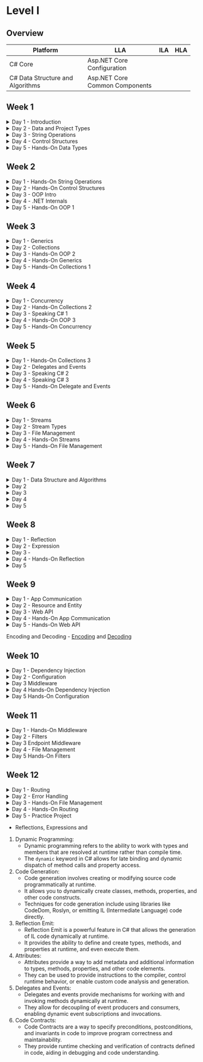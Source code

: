 # Level I

## Overview

<table><thead><tr><th width="190.33333333333331">Platform</th><th width="173">LLA</th><th>ILA</th><th>HLA</th></tr></thead><tbody><tr><td>C# Core</td><td>Asp.NET Core Configuration</td><td></td><td></td></tr><tr><td>C# Data Structure and Algorithms</td><td>Asp.NET Core Common Components</td><td></td><td></td></tr></tbody></table>



## Week 1&#x20;

<details>

<summary>Day 1 - Introduction</summary>

Presentation [**link**](https://www.canva.com/design/DAFmo61--EM/h-Q-YH8SzLOBJWD60wHLOw/edit?utm\_content=DAFmo61--EM\&utm\_campaign=designshare\&utm\_medium=link2\&utm\_source=sharebutton)

* Intro to .NET Platform - [Intro](http://127.0.0.1:5000/s/FJcmrqDwKjqKEVudQzXM/ "mention")
* Solutions by .NET - [Solutions by .NET](http://127.0.0.1:5000/s/FJcmrqDwKjqKEVudQzXM/solutions-by-.net "mention")
* Environment Setup - [SDK](http://127.0.0.1:5000/s/L9ELpa76zRfOR7Cndiki/ "mention") and [IDE](http://127.0.0.1:5000/s/L9ELpa76zRfOR7Cndiki/ide "mention")
* Creating simple console app - [Creating Simple Console App](http://127.0.0.1:5000/s/lYB0jf1P1bcsX5w3QerY/console-project/creating-simple-console-app "mention")
* Solution, Project, Namespace -&#x20;
* Built files -&#x20;
* Environment Setup 2 - [Version Control](http://127.0.0.1:5000/s/L9ELpa76zRfOR7Cndiki/version-control "mention") and [Git Setup](http://127.0.0.1:5000/s/L9ELpa76zRfOR7Cndiki/version-control/git-setup "mention")
* Searching and Learning Resources - [Searching Resources](http://127.0.0.1:5000/s/wpbnYiHefP0V0pfjLpxt/ "mention") and [Learning Resources](http://127.0.0.1:5000/s/wpbnYiHefP0V0pfjLpxt/learning-resources "mention")
* Recap and Q\&A

</details>

<details>

<summary>Day 2 - Data and Project Types</summary>

* Review
* Version Control Basics - [Git Basics](http://127.0.0.1:5000/s/L9ELpa76zRfOR7Cndiki/version-control/git-basics "mention")
* Definition and Instantiation - [Definition and Instantiation](http://127.0.0.1:5000/s/EQ6EmSeScPe6ab3ndFH0/variables/definition-and-instantiation "mention")
* Console Input and Output - [Broken link](broken-reference "mention")
* Read and Write operation - [Read from and Write to variables](http://127.0.0.1:5000/s/EQ6EmSeScPe6ab3ndFH0/variables/read-from-and-write-to-variables "mention")
* Definition and Initialization
* Digit Separator, Literal Values and Default Values
* Explicit and Implicit Typing
* Primitive and Complex Types
* Value and Reference Types
* Static and Dynamic Types
* Built-In and Custom Types
* Arrays
* Hierarchy between types and System.Object
* Recap and Q\&A



Practice&#x20;

*

</details>

<details>

<summary>Day 3 - String Operations</summary>

* Review
* Concatenation
* Escape Characters and Verbatim String
* Interpolation and Formatting
* Length, Indexing and Substring
* Splitting and Joining&#x20;
* Cases, Case Conversion
* Comparison and Equality
* Searching
* Replacing
* Trim and Padding
* Recap and Q\&A



1. Task: Write a program that reads a paragraph of text from a file. Perform the following operations:
   * Split the paragraph into individual sentences.
   * Convert all the sentences to lowercase.
   * Search for a specific word entered by the user in the sentences and display the count of its occurrences.
   * Replace all occurrences of the word with another word provided by the user.
   * Trim any leading or trailing whitespace from each sentence.
   * Join the modified sentences back together with a space as the delimiter.
   * Display the final modified paragraph.
2. Task: Implement a program that reads a list of email addresses from a file. Perform the following operations:
   * Split each email address into the local part and the domain part.
   * Convert the local part to lowercase and the domain part to uppercase.
   * Compare two email addresses to check for equality and display a message indicating whether they are the same or different.
   * Search for a specific domain entered by the user and display all the email addresses that belong to that domain.
   * Replace the domain part of each email address with a new domain provided by the user.
   * Trim any whitespace characters from each email address.
   * Join the modified email addresses back together with a comma as the delimiter.
   * Display the final modified list of email addresses.
3. Task: Create a program that prompts the user to enter a sentence. Perform the following operations:
   * Convert the sentence to title case, capitalizing the first letter of each word and converting the rest to lowercase.
   * Split the sentence into individual words.
   * Search for a specific word entered by the user and display the positions of its occurrences.
   * Replace all occurrences of the word with another word provided by the user.
   * Trim any leading or trailing whitespace from each word.
   * Join the modified words back together with a hyphen as the delimiter.
   * Display the final modified sentence.

</details>

<details>

<summary>Day 4 - Control Structures</summary>

* Review
* Flow Control Intro
* Branching and Looping
* Branching with If, If-Else, Else-If, Nested if
* Branching with Switch statement and Switch expression
* Flow control with continue and break
* Loops with Do-While, While, For, For Each
* Pattern matching - Declaration and Type, Logical, Relational - [Pattern Matching](http://127.0.0.1:5000/s/hgPiaeie9sbL3ybCyr9z/ "mention"), [Logical Pattern](http://127.0.0.1:5000/s/hgPiaeie9sbL3ybCyr9z/logical-pattern "mention"), [Relational Pattern](http://127.0.0.1:5000/s/hgPiaeie9sbL3ybCyr9z/relational-pattern "mention")&#x20;

<!---->

* Recap and Q\&A

</details>

<details>

<summary>Day 5 - Hands-On Data Types</summary>

* Review
* Arithmetic, Assignment, Comparison, Logical, Bitwise Operators and Operands
* Operator Precedence
* Arrays Operations - accessing, modifying, length, iterating, sorting, searching, copying, equality, empty check, element frequency, resizing, unique elements, range operations
* Constants and Variables -
* Date types ( `DateTime` ,`DateOnly` , `TimeOnly`, `DateTimeOffset` , `TimeSpan`) - [Date Types](http://127.0.0.1:5000/s/EQ6EmSeScPe6ab3ndFH0/ "mention")
* Unique Id type - Guid -  [Unique Value Types](http://127.0.0.1:5000/s/EQ6EmSeScPe6ab3ndFH0/unique-value-types "mention")
* Variable scope -&#x20;
* Casting, Conversion and Parsing
* Widening, Narrowing
* Implicit and Explicit casting
* Boxing and Unboxing
* Tuples and Pattern matching with Tuples - [Pattern matching with Tuples](http://127.0.0.1:5000/s/hgPiaeie9sbL3ybCyr9z/pattern-matching-with-tuples "mention")
* Array and Collections intro
* Big numerics type - BigInteger -&#x20;
* Recap and Q\&A

</details>

## Week 2

<details>

<summary>Day 1 - Hands-On String Operations</summary>

* Review&#x20;
* String, String Builder and String Pool - [String Operations](http://127.0.0.1:5000/o/cncGNMEslMUW34fhoxqJ/s/ZFnZjqsJBXHTIW5PxhwM/ "mention")
* Regular Expression - [String Operations](http://127.0.0.1:5000/o/cncGNMEslMUW34fhoxqJ/s/ZFnZjqsJBXHTIW5PxhwM/ "mention")
* String Encoding and Decoding -&#x20;
* Date Formatting for String -&#x20;
* Recap and Q\&A

</details>

<details>

<summary>Day 2 - Hands-On Control Structures</summary>

* Review
* Nested Control Structures and How to fix -&#x20;
* Exceptions and Catching Exceptions -&#x20;
* Recap and Q\&A

</details>

<details>

<summary>Day 3 - OOP Intro</summary>

* Review
* Custom types - Class and Interface
* Class and Object -&#x20;
* Class and System.Object Relationship -
* Class Roles - Service and Model&#x20;
* Overriding System.Object behavior -&#x20;
* Inheritance in brief
* Encapsulation in brief
* Abstraction in brief
* Polymorphism in brief
* Interface and Abstract Class
* Recap and Q\&A

</details>

<details>

<summary>Day 4 - .NET Internals</summary>

* Review&#x20;
* CTS, CLS, CLR, IL
* .NET Framework, .NET Core and .NET Standard
* .NET SDK and .NET Runtime
* Assembly and DLL
* Compiling, Decompiling, JIT
* Debugging&#x20;
* Recap and Q\&A

</details>

<details>

<summary>Day 5 - Hands-On OOP 1</summary>

* Review
* Class Data Members - Field, Property, Getter and Setter
* Class Behavior Members - Constructor, Finalizer, Methods
* Advanced Methods - Parameters ( Named, Optional ), Signature and Return value
* Inheritance and Model Relationship -&#x20;
* Base and Child vocabulary -&#x20;
* Inheritance Types -&#x20;
* Encapsulation - Access Modifiers
* Encapsulation Types -&#x20;
* Recap and Q\&A

</details>

## Week 3

<details>

<summary>Day 1 - Generics</summary>



* Review

<!---->

* Generic Classes and Interfaces

<!---->

* Generic Methods

<!---->

* Constraints

<!---->

* Benefits and Best Practices&#x20;

<!---->

* Recap and Q\&A

</details>

<details>

<summary>Day 2 - Collections</summary>



* Review

<!---->

* Briefly about Resources

<!---->

* Collections
* Built-In Collection - [Broken link](broken-reference "mention")

<!---->

* Collection Initialization

<!---->

* Generic Collections
* Collections -&#x20;

<!---->

* Collection Intefaces and Relationship

<!---->

* Recap and Q\&A

</details>

<details>

<summary>Day 3 - Hands-On OOP 2</summary>



* Review
* Conversion - is and as
* Pattern Matching - Declaration and Type, Property Pattern -  [Property Pattern](http://127.0.0.1:5000/s/hgPiaeie9sbL3ybCyr9z/property-pattern "mention")

<!---->

* Constant, Write Only, Read Only and Init Only

<!---->

* Abstraction&#x20;

<!---->

* Abstract Classes

<!---->

* Abstract Class via Interface

<!---->

* Polymorphism
*

<!---->

* Overloading and Overriding in Polymorphism
* Shadowing and Operator Overloading

<!---->

* Class types  - static, sealed, abstract, partial

<!---->

* Constructor types -&#x20;

<!---->

* Best Principles of OOP -&#x20;

<!---->

* Q\&A

</details>

<details>

<summary>Day 4 - Hands-On Generics</summary>



* Review
* `any` constraint

<!---->

* Invariance and Covariance

<!---->

* Recap and Q\&A

</details>

<details>

<summary>Day 5 - Hands-On Collections 1</summary>

* Review
* Adding operations
* Ensuring operations
* Finding one element
* Index based access
* Clearing operations
* Conversion
* Recap and Q\&A

</details>

## Week 4

<details>

<summary>Day 1 - Concurrency</summary>

* Review

<!---->

* Recap and Q\&A

</details>

<details>

<summary>Day 2 - Hands-On Collections 2</summary>



* Review

<!---->

* Filtering

<!---->

* Pagination

<!---->

* Sorting

<!---->

* Distinct

<!---->

* Iterating and Enumeration

<!---->

* Recap and Q\&A

</details>

<details>

<summary>Day 3 - Speaking C# 1</summary>

* Review
* Statements and Comments
* Block and Scope
* C# vocabulary
* Global namespaces
* Code Syntax
* Verbs and Nouns
* Recap and Q\&A

</details>

<details>

<summary>Day 4 - Hands-On OOP 3</summary>

* Review
* Pattern Matching with objects
* Overriding Priority for `new` and `virtual` methods -&#x20;
* Casting&#x20;
* Defining indexers
* Boxing and Unboxing
* Copy vs Clone
* Deep Copy and Shallow Copy
* Record, Struct and Enum
* Tuple, ValueTuple and Yield
* Reference Type inside a Value Type
* Extension Methods
* Recap and Q\&A

</details>

<details>

<summary>Day 5 - Hands-On Concurrency</summary>

* Review
* Synchronization between Threads
* Dead-Lock and Starvation
* Recap and Q\&A

</details>

## Week 5

<details>

<summary>Day 1 - Hands-On Collections 3</summary>

* Review
* Aggregation
* Index-based access
* Grouping
* Projection and Conversion
* Combining and Joining
* Conversion and Materialization
* Recap and Q\&A

</details>

<details>

<summary>Day 2 - Delegates and Events</summary>

* Review
* Recap and Q\&A

</details>

<details>

<summary>Day 3 - Speaking C# 2</summary>

* Review
* Documentation
* Comments
* Convention and Standards
* Recap and Q\&A

</details>

<details>

<summary>Day 4 - Speaking C# 3</summary>

* Review
* Refactoring
* Principle and Pattern intro
* Recap and Q\&A

</details>

<details>

<summary>Day 5 - Hands-On Delegate and Events</summary>

* Review
* Built-In delegates - Func\<T>, Action\<T>, Predicate\<T>&#x20;
* Lambda expression and Anonymous Method
* Recap and Q\&A

</details>

## Week 6

<details>

<summary>Day 1 - Streams</summary>

* Review
* Streams
* Input and Output Streams
* Built-in Streams -&#x20;
* Reading from Streams
* Writing to Streams
*
* Recap and Q\&A

</details>

<details>

<summary>Day 2 - Stream Types</summary>

* Review
*
* Text Streams ( `TextWriter` and `TextReader` ) -
* Stream ( StreamWriter and StreamReader )
* Binary Streams -&#x20;
* String Streams -&#x20;
* &#x20;
*
* Recap and Q\&A

</details>

<details>

<summary>Day 3 - File Management</summary>

* Review
* Input and Output operations ( I/O ) -&#x20;
* File information - FileInfo
* Directory Information - DirectoryInfo
*
* Recap and Q\&A

</details>

<details>

<summary>Day 4 - Hands-On Streams</summary>

* Review
* Stream Decorators
* Efficient and Secure usage of Streams
* Error Handling and Resource Management

<!---->

* Serialization into and from a Stream
*
* Recap and Q\&A

</details>

<details>

<summary>Day 5 - Hands-On File Management</summary>

* Review
* Copy and Move&#x20;
* Deleting Files
* Moving and Deleting files
*
* Recap and Q\&A

</details>

## Week 7&#x20;

<details>

<summary>Day 1 - Data Structure and Algorithms</summary>

* Review
* Queue - PriorityQueue
*
* Recap and Q\&A

</details>

<details>

<summary>Day 2</summary>

* Review
* Recap and Q\&A

</details>

<details>

<summary>Day 3</summary>

* Review
* Recap and Q\&A

</details>

<details>

<summary>Day 4</summary>

* Review
* Recap and Q\&A

</details>

<details>

<summary>Day 5</summary>

* Review
* Recap and Q\&A

</details>

## Week 8&#x20;

<details>

<summary>Day 1 - Reflection</summary>

* Review
* Recap and Q\&A

</details>

<details>

<summary>Day 2 - Expression</summary>

* Review
* Recap and Q\&A

</details>

<details>

<summary>Day 3 - </summary>

* Review
* Recap and Q\&A

</details>

<details>

<summary>Day 4 - Hands-On Reflection</summary>

* Review
* Custom attributes
* Recap and Q\&A

</details>

<details>

<summary>Day 5</summary>

* Review
*
*
*
*
* Recap and Q\&A

</details>

## Week 9

<details>

<summary>Day 1 - App Communication</summary>

* Review
* App Communication
* Communication Protocols
* Frontend-Backend or Client-Server
* Request and Response
* API endpoints and Routes
* WebClient and HttpClient
* Recap and Q\&A

</details>

<details>

<summary>Day 2 - Resource and Entity</summary>

* Review
* Resource and Entity
* URI and URL
* Designing Resource URL -&#x20;
* REST conventions
* Resource representation
*
* Entity Relationship
* Recap and Q\&A

</details>

<details>

<summary>Day 3 - Web API</summary>

* Review
* Web API
* Creating new Asp.NET Core Project
* Asp.NET Core Intro
* Creating Models in Web API
* HTTP Protocol and HTTPS
* HTTP methods
* Controllers and Endpoints
* Request and Response formats
* HTTP Request and Response breakdown
* Recap and Q\&A

</details>

<details>

<summary>Day 4 - Hands-On App Communication</summary>

* Review
* REST conventions
* Recap and Q\&A

</details>

<details>

<summary>Day 5 - Hands-On Web API</summary>

* Review
* Creating Controllers with REST convention
*
* CRUD Operations
* Model Validation
* Pagination -&#x20;
* Filtering -&#x20;
* Recap and Q\&A

</details>



Encoding and Decoding -  [Encoding](http://127.0.0.1:5000/s/pAIkBYdoE7jJ3IQpTNmO/encoding "mention") and [Decoding](http://127.0.0.1:5000/s/pAIkBYdoE7jJ3IQpTNmO/encoding/decoding "mention")

## Week 10

<details>

<summary>Day 1 - Dependency Injection</summary>

* Review
* Dependency Injection
* Built-In Dependency Injection
* Registration Methods &#x20;
* Service Lifetimes
*

<!---->

* Recap and Q\&A

#### Practice



</details>

<details>

<summary>Day 2 - Configuration</summary>

* Review
* Environment
* Configuration
* Configuration Providers
* Configuration Overriding
* Environment Specific Configuration
* Configuration Binding
* Options Pattern
* User Secrets

<!---->

* Recap and Q\&A
*



#### Practice

</details>

<details>

<summary>Day 3 Middleware</summary>

* Review
*
* Request Pipeline
* Middleware
* Middleware Order
* Built-in Middleware
* Recap and Q\&A

</details>

<details>

<summary>Day 4 Hands-On Dependency Injection</summary>

* Review
* Injection of services inside other services
* Service lifecycle best practices
* Injection of services in DI registration
* Injection of services in Middleware
* Recap and Q\&A

</details>

<details>

<summary>Day 5 Hands-On Configuration</summary>

* Review

<!---->

* Configuration with primitive types
* Configuration with collection types
*
* Recap and Q\&A

</details>



## Week 11

<details>

<summary>Day 1 - Hands-On Middleware</summary>

* Review
* Creating Custom Middleware
* Middleware Best Practices

<!---->

* Recap and Q\&A

#### Practice



</details>

<details>

<summary>Day 2 - Filters</summary>

* Review
*

<!---->

* Recap and Q\&A

#### Practice



</details>

<details>

<summary>Day 3 Endpoint Middleware</summary>

* Review

<!---->

* Recap and Q\&A

#### Practice



</details>

<details>

<summary>Day 4 - File Management</summary>

* Review

<!---->

* Recap and Q\&A

#### Practice



</details>

<details>

<summary>Day 5 Hands-On Filters</summary>

* Review

<!---->

* Recap and Q\&A

#### Practice



</details>

## Week 12

<details>

<summary>Day 1 - Routing</summary>

* Review

<!---->

* Recap and Q\&A

#### Practice



</details>

<details>

<summary>Day 2 - Error Handling</summary>

* Review

<!---->

* Recap and Q\&A

#### Practice



</details>

<details>

<summary>Day 3 - Hands-On File Management</summary>

* Review

<!---->

* Recap and Q\&A

#### Practice



</details>

<details>

<summary>Day 4 - Hands-On Routing</summary>

* Review

<!---->

* Recap and Q\&A

#### Practice



</details>

<details>

<summary>Day 5 - Practice Project</summary>

* Review

<!---->

* Recap and Q\&A

#### Practice



</details>

* Reflections, Expressions and

1. Dynamic Programming:
   * Dynamic programming refers to the ability to work with types and members that are resolved at runtime rather than compile time.
   * The `dynamic` keyword in C# allows for late binding and dynamic dispatch of method calls and property access.
2. Code Generation:
   * Code generation involves creating or modifying source code programmatically at runtime.
   * It allows you to dynamically create classes, methods, properties, and other code constructs.
   * Techniques for code generation include using libraries like CodeDom, Roslyn, or emitting IL (Intermediate Language) code directly.
3. Reflection Emit:
   * Reflection Emit is a powerful feature in C# that allows the generation of IL code dynamically at runtime.
   * It provides the ability to define and create types, methods, and properties at runtime, and even execute them.
4. Attributes:
   * Attributes provide a way to add metadata and additional information to types, methods, properties, and other code elements.
   * They can be used to provide instructions to the compiler, control runtime behavior, or enable custom code analysis and generation.
5. Delegates and Events:
   * Delegates and events provide mechanisms for working with and invoking methods dynamically at runtime.
   * They allow for decoupling of event producers and consumers, enabling dynamic event subscriptions and invocations.
6. Code Contracts:
   * Code Contracts are a way to specify preconditions, postconditions, and invariants in code to improve program correctness and maintainability.
   * They provide runtime checking and verification of contracts defined in code, aiding in debugging and code understanding.
